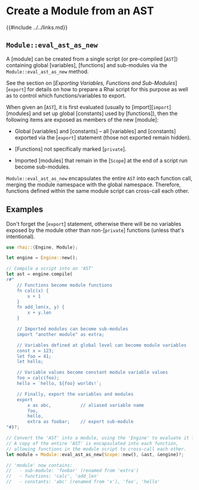 Create a Module from an AST
==========================

{{#include ../../links.md}}


`Module::eval_ast_as_new`
------------------------

A [module] can be created from a single script (or pre-compiled [`AST`]) containing global [variables],
[functions] and sub-modules via the `Module::eval_ast_as_new` method.

See the section on [_Exporting Variables, Functions and Sub-Modules_][`export`] for details on how to
prepare a Rhai script for this purpose as well as to control which functions/variables to export.

When given an [`AST`], it is first evaluated (usually to [import][`import`] [modules] and set up global
[constants] used by [functions]), then the following items are exposed as members of the new [module]:

* Global [variables] and [constants] &ndash; all [variables] and [constants] exported via the
  [`export`] statement (those not exported remain hidden).

* [Functions] not specifically marked [`private`].

* Imported [modules] that remain in the [`Scope`] at the end of a script run become sub-modules.

`Module::eval_ast_as_new` encapsulates the entire `AST` into each function call, merging the
module namespace with the global namespace.  Therefore, functions defined within the same module
script can cross-call each other.


Examples
--------

Don't forget the [`export`] statement, otherwise there will be no variables exposed by the module
other than non-[`private`] functions (unless that's intentional).

```rust , no_run
use rhai::{Engine, Module};

let engine = Engine::new();

// Compile a script into an 'AST'
let ast = engine.compile(
r#"
    // Functions become module functions
    fn calc(x) {
        x + 1
    }
    fn add_len(x, y) {
        x + y.len
    }

    // Imported modules can become sub-modules
    import "another module" as extra;

    // Variables defined at global level can become module variables
    const x = 123;
    let foo = 41;
    let hello;

    // Variable values become constant module variable values
    foo = calc(foo);
    hello = `hello, ${foo} worlds!`;

    // Finally, export the variables and modules
    export
        x as abc,           // aliased variable name
        foo,
        hello,
        extra as foobar;    // export sub-module
"#)?;

// Convert the 'AST' into a module, using the 'Engine' to evaluate it first
// A copy of the entire 'AST' is encapsulated into each function,
// allowing functions in the module script to cross-call each other.
let module = Module::eval_ast_as_new(Scope::new(), &ast, &engine)?;

// 'module' now contains:
//   - sub-module: 'foobar' (renamed from 'extra')
//   - functions: 'calc', 'add_len'
//   - constants: 'abc' (renamed from 'x'), 'foo', 'hello'
```
